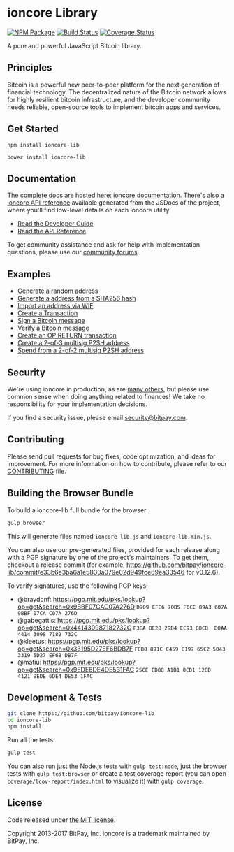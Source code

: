 ioncore Library
=======

[![NPM Package](https://img.shields.io/npm/v/ioncore-lib.svg?style=flat-square)](https://www.npmjs.org/package/ioncore-lib)
[![Build Status](https://img.shields.io/travis/bitpay/ioncore-lib.svg?branch=master&style=flat-square)](https://travis-ci.org/bitpay/ioncore-lib)
[![Coverage Status](https://img.shields.io/coveralls/bitpay/ioncore-lib.svg?style=flat-square)](https://coveralls.io/r/bitpay/ioncore-lib)

A pure and powerful JavaScript Bitcoin library.

## Principles

Bitcoin is a powerful new peer-to-peer platform for the next generation of financial technology. The decentralized nature of the Bitcoin network allows for highly resilient bitcoin infrastructure, and the developer community needs reliable, open-source tools to implement bitcoin apps and services.

## Get Started

```
npm install ioncore-lib
```

```
bower install ioncore-lib
```

## Documentation

The complete docs are hosted here: [ioncore documentation](http://ioncore.io/guide/). There's also a [ioncore API reference](http://ioncore.io/api/) available generated from the JSDocs of the project, where you'll find low-level details on each ioncore utility.

- [Read the Developer Guide](http://ioncore.io/guide/)
- [Read the API Reference](http://ioncore.io/api/)

To get community assistance and ask for help with implementation questions, please use our [community forums](https://forum.ioncore.io/).

## Examples

* [Generate a random address](https://github.com/bitpay/ioncore-lib/blob/master/docs/examples.md#generate-a-random-address)
* [Generate a address from a SHA256 hash](https://github.com/bitpay/ioncore-lib/blob/master/docs/examples.md#generate-a-address-from-a-sha256-hash)
* [Import an address via WIF](https://github.com/bitpay/ioncore-lib/blob/master/docs/examples.md#import-an-address-via-wif)
* [Create a Transaction](https://github.com/bitpay/ioncore-lib/blob/master/docs/examples.md#create-a-transaction)
* [Sign a Bitcoin message](https://github.com/bitpay/ioncore-lib/blob/master/docs/examples.md#sign-a-bitcoin-message)
* [Verify a Bitcoin message](https://github.com/bitpay/ioncore-lib/blob/master/docs/examples.md#verify-a-bitcoin-message)
* [Create an OP RETURN transaction](https://github.com/bitpay/ioncore-lib/blob/master/docs/examples.md#create-an-op-return-transaction)
* [Create a 2-of-3 multisig P2SH address](https://github.com/bitpay/ioncore-lib/blob/master/docs/examples.md#create-a-2-of-3-multisig-p2sh-address)
* [Spend from a 2-of-2 multisig P2SH address](https://github.com/bitpay/ioncore-lib/blob/master/docs/examples.md#spend-from-a-2-of-2-multisig-p2sh-address)


## Security

We're using ioncore in production, as are [many others](http://ioncore.io#projects), but please use common sense when doing anything related to finances! We take no responsibility for your implementation decisions.

If you find a security issue, please email security@bitpay.com.

## Contributing

Please send pull requests for bug fixes, code optimization, and ideas for improvement. For more information on how to contribute, please refer to our [CONTRIBUTING](https://github.com/bitpay/ioncore-lib/blob/master/CONTRIBUTING.md) file.

## Building the Browser Bundle

To build a ioncore-lib full bundle for the browser:

```sh
gulp browser
```

This will generate files named `ioncore-lib.js` and `ioncore-lib.min.js`.

You can also use our pre-generated files, provided for each release along with a PGP signature by one of the project's maintainers. To get them, checkout a release commit (for example, https://github.com/bitpay/ioncore-lib/commit/e33b6e3ba6a1e5830a079e02d949fce69ea33546 for v0.12.6).

To verify signatures, use the following PGP keys:
- @braydonf: https://pgp.mit.edu/pks/lookup?op=get&search=0x9BBF07CAC07A276D `D909 EFE6 70B5 F6CC 89A3 607A 9BBF 07CA C07A 276D`
- @gabegattis: https://pgp.mit.edu/pks/lookup?op=get&search=0x441430987182732C `F3EA 8E28 29B4 EC93 88CB  B0AA 4414 3098 7182 732C`
- @kleetus: https://pgp.mit.edu/pks/lookup?op=get&search=0x33195D27EF6BDB7F `F8B0 891C C459 C197 65C2 5043 3319 5D27 EF6B DB7F`
- @matiu: https://pgp.mit.edu/pks/lookup?op=get&search=0x9EDE6DE4DE531FAC `25CE ED88 A1B1 0CD1 12CD  4121 9EDE 6DE4 DE53 1FAC`


## Development & Tests

```sh
git clone https://github.com/bitpay/ioncore-lib
cd ioncore-lib
npm install
```

Run all the tests:

```sh
gulp test
```

You can also run just the Node.js tests with `gulp test:node`, just the browser tests with `gulp test:browser`
or create a test coverage report (you can open `coverage/lcov-report/index.html` to visualize it) with `gulp coverage`.

## License

Code released under [the MIT license](https://github.com/bitpay/ioncore-lib/blob/master/LICENSE).

Copyright 2013-2017 BitPay, Inc. ioncore is a trademark maintained by BitPay, Inc.
